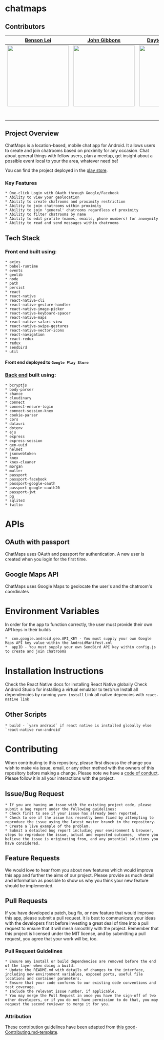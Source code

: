 # chatmaps
## Contributors

|                                      [Benson Lei](https://github.com/jmtblei)                                     |                                           [John Gibbons](https://github.com/jvgiv)                                             |                                          [Dayton Steinmeyer](https://github.com/DaytonS3)                                              |                                      [Darrena Gray](https://github.com/DarrenaGray)                                         |     [Tenzing Yeshi](https://github.com/tyeshi181)    |
| :-----------------------------------------------------------------------------------------------------------------------: | :--------------------------------------------------------------------------------------------------------------------------------------: | :---------------------------------------------------------------------------------------------------------------------------------------: | :----------------------------------------------------------------------------------------------------------------------------: | :---: |
|  [<img src="https://avatars0.githubusercontent.com/u/47536941?s=460&v=4" width = "200" />](https://github.com/jmtblei)  |          [<img src="https://avatars3.githubusercontent.com/u/34693902?s=460&v=4" width = "200" />](https://github.com/jvgiv)          |              [<img src="https://avatars0.githubusercontent.com/u/45213939?s=460&v=4" width = "200" />](https://github.com/DaytonS3)               |  [<img src="https://avatars0.githubusercontent.com/u/40064931?s=460&v=4" width = "200" />](https://github.com/DarrenaGray)  |[<img src="https://avatars2.githubusercontent.com/u/37460471?s=460&v=4" width="200"/>](https://github.com/tyeshi181)
|                  [<img src="https://github.com/favicon.ico" width="15"> ](https://github.com/jmtblei)                   |                          [<img src="https://github.com/favicon.ico" width="15"> ](https://github.com/jvgiv)                           |                        [<img src="https://github.com/favicon.ico" width="15"> ](https://github.com/DaytonS3)                        |                   [<img src="https://github.com/favicon.ico" width="15"> ](https://github.com/DarrenaGray)                   |[<img src="https://github.com/favicon.ico" width="15"> ](https://github.com/tyeshi181)
| [ <img src="https://static.licdn.com/sc/h/al2o9zrvru7aqj8e1x2rzsrca" width="15"> ](https://www.linkedin.com/in/jmtblei/) | [ <img src="https://static.licdn.com/sc/h/al2o9zrvru7aqj8e1x2rzsrca" width="15"> ](https://www.linkedin.com/in/johnvgibbonsiv/) | [ <img src="https://static.licdn.com/sc/h/al2o9zrvru7aqj8e1x2rzsrca" width="15"> ](https://www.linkedin.com/in/dayton-steinmeyer-a83520174/) |  |


## Project Overview
ChatMaps is a location-based, mobile chat app for Android. It allows users to create and join chatrooms based on proximity for any occasion.  Chat about general things with fellow users, plan a meetup, get insight about a possible event local to your the area, whatever need be!

You can find the project deployed in the [play store](https://play.google.com/store/apps/details?id=com.labs13localchat&hl=en_US).
### Key Features
    * One-click Login with OAuth through Google/Facebook
    * Ability to view your geolocation
    * Ability to create chatrooms and proximity restriction
    * Ability to join chatrooms within proximity
    * Ability to join 'general' chatrooms regardless of proximity
    * Ability to filter chatrooms by name 
    * Ability to edit profile (names, emails, phone numbers) for anonymity
    * Ability to read and send messages within chatrooms
## Tech Stack
### Front end built using:
    * axios
    * babel-runtime
    * events
    * geolib
    * node
    * path
    * persist
    * react
    * react-native
    * react-native-cli
    * react-native-gesture-handler
    * react-native-image-picker
    * react-native-keyboard-spacer
    * react-native-maps
    * react-native-safari-view
    * react-native-swipe-gestures
    * react-native-vector-icons
    * react-navigation
    * react-redux
    * redux
    * sendbird
    * util
#### Front end deployed to `Google Play Store`
### [Back end](https://github.com/labs13-location-chat/backend/tree/development) built using:
    * bcryptjs
    * body-parser
    * chance
    * cloudinary
    * connect
    * connect-ensure-login
    * connect-session-knex
    * cookie-parser
    * cors
    * datauri
    * dotenv
    * ejs
    * express
    * express-session
    * gen-uuid
    * helmet
    * jsonwebtoken
    * knex
    * knex-cleaner
    * morgan
    * multer
    * passport
    * passport-facebook
    * passport-google-oauth
    * passport-google-oauth20
    * passport-jwt
    * pg
    * sqlite3
    * twilio

# APIs
## OAuth with passport
ChatMaps uses OAuth and passport for authentication. A new user is created when you login for the first time.
## Google Maps API
ChatMaps uses Google Maps to geolocate the user's and the chatroom's coordinates

# Environment Variables
In order for the app to function correctly, the user must provide their own API keys in their builds

    *  com.google.android.geo.API_KEY - You must supply your own Google Maps API key value within the AndroidManifest.xml
    *  appID - You must supply your own SendBird API key within config.js to create and join chatrooms
   
# Installation Instructions
Check the React Native docs for installing React Native globally
Check Android Studio for installing a virtual emulator to test/run
Install all dependencies by running `yarn install`
Link all native depencies with `react-native link`

## Other Scripts

    * build - `yarn android` if react native is installed globally else `react-native run-android`

# Contributing
When contributing to this repository, please first discuss the change you wish to make via issue, email, or any other method with the owners of this repository before making a change.
Please note we have a [code of conduct](./CODE_OF_CONDUCT.md). Please follow it in all your interactions with the project.
## Issue/Bug Request
    * If you are having an issue with the existing project code, please submit a bug report under the following guidelines:
    * Check first to see if your issue has already been reported.
    * Check to see if the issue has recently been fixed by attempting to reproduce the issue using the latest master branch in the repository.
    * Create a live example of the problem.
    * Submit a detailed bug report including your environment & browser, steps to reproduce the issue, actual and expected outcomes,  where you believe the issue is originating from, and any potential solutions you have considered.
## Feature Requests
We would love to hear from you about new features which would improve this app and further the aims of our project. Please provide as much detail and information as possible to show us why you think your new feature should be implemented.
## Pull Requests
If you have developed a patch, bug fix, or new feature that would improve this app, please submit a pull request. It is best to communicate your ideas with the developers first before investing a great deal of time into a pull request to ensure that it will mesh smoothly with the project.
Remember that this project is licensed under the MIT license, and by submitting a pull request, you agree that your work will be, too.
### Pull Request Guidelines
    * Ensure any install or build dependencies are removed before the end of the layer when doing a build.
    * Update the README.md with details of changes to the interface, including new environment variables, exposed ports, useful file locations and container parameters.
    * Ensure that your code conforms to our existing code conventions and test coverage.
    * Include the relevant issue number, if applicable.
    * You may merge the Pull Request in once you have the sign-off of two other developers, or if you do not have permission to do that, you may request the second reviewer to merge it for you.
### Attribution
These contribution guidelines have been adapted from [this good-Contributing.md-template](https://gist.github.com/PurpleBooth/b24679402957c63ec426).
